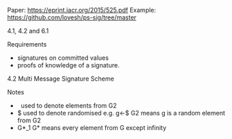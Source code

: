 Paper: https://eprint.iacr.org/2015/525.pdf
Example: https://github.com/lovesh/ps-sig/tree/master

4.1, 4.2 and 6.1

Requirements
- signatures on committed values
- proofs of knowledge of a signature.


4.2 Multi Message Signature Scheme

Notes
- $~$ used to denote elements from G2 
- $ used to denote randomised e.g. g<-$ G2 means g is a random element from G2
- G*_1 G* means every element from G except infinity